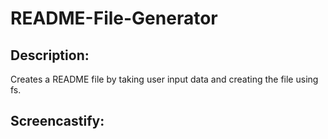 # README-File-Generator

## Description: 
Creates a README file by taking user input data and creating the file using fs. 

## Screencastify: 
